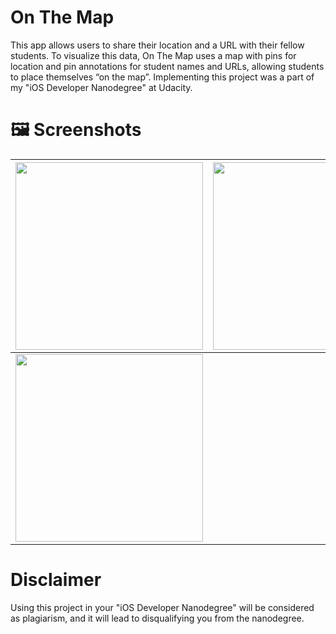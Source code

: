 # On The Map
This app allows users to share their location and a URL with their fellow students. To visualize this data, On The Map uses a map with pins for location and pin annotations for student names and URLs, allowing students to place themselves “on the map”.
Implementing this project was a part of my "iOS Developer Nanodegree" at Udacity.
# 🖼️ Screenshots

| <img src="https://i.imgur.com/QNdg6c0.png" width="300"> | <img src="https://i.imgur.com/SC6tpNi.png" width="300"> |
| ------------------------------------------------------- | ------------------------------------------------------- |
| <img src="https://i.imgur.com/KaRptJr.png" width="300"> |
# Disclaimer
Using this project in your "iOS Developer Nanodegree" will be considered as plagiarism, and it will lead to disqualifying you from the nanodegree.
